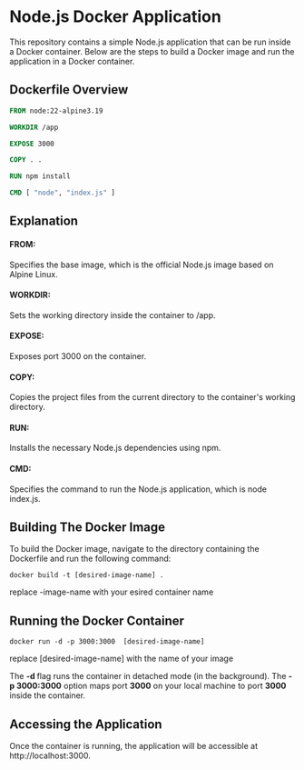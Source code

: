# Node.js Docker Application

This repository contains a simple Node.js application that can be run inside a Docker container. Below are the steps to build a Docker image and run the application in a Docker container.

## Dockerfile Overview

```dockerfile
FROM node:22-alpine3.19

WORKDIR /app

EXPOSE 3000

COPY . .

RUN npm install

CMD [ "node", "index.js" ]
```

## Explanation
#### FROM: 
Specifies the base image, which is the official Node.js image based on Alpine Linux.

#### WORKDIR: 
Sets the working directory inside the container to /app.

#### EXPOSE: 
Exposes port 3000 on the container.
#### COPY: 
Copies the project files from the current directory to the container's working directory.

#### RUN: 
Installs the necessary Node.js dependencies using npm.

#### CMD: 
Specifies the command to run the Node.js application, which is node index.js.

## Building The Docker Image
To build the Docker image, navigate to the directory containing the Dockerfile and run the following command:

``` 
docker build -t [desired-image-name] .
```
replace -image-name with your esired container name

## Running the Docker Container
``` 
docker run -d -p 3000:3000  [desired-image-name]
```
replace [desired-image-name] with the name of your image

The <b>-d </b> flag runs the container in detached mode (in the background).
The <b>-p </b>  <b>3000:3000</b> option maps port <b>3000</b> on your local machine to port <b>3000</b> inside the container.

## Accessing the Application
Once the container is running, the application will be accessible at http://localhost:3000.

